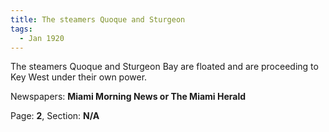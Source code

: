 ```yaml
---  
title: The steamers Quoque and Sturgeon  
tags:  
  - Jan 1920  
---  
```

  
The steamers Quoque and Sturgeon Bay are floated and are proceeding to Key West under their own power.  
  
Newspapers: **Miami Morning News or The Miami Herald**  
  
Page: **2**, Section: **N/A** 
